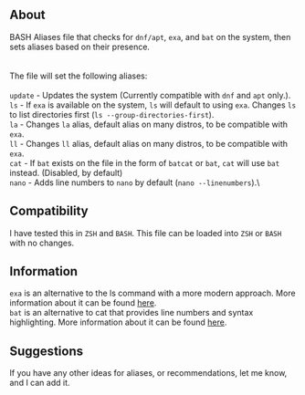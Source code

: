 ## About
BASH Aliases file that checks for `dnf/apt`, `exa`, and `bat` on the system, then sets aliases based on their presence.
\
\
\
The file will set the following aliases:\
\
`update` - Updates the system (Currently compatible with `dnf` and `apt` only.).\
`ls` - If `exa` is available on the system, `ls` will default to using `exa`. Changes `ls` to list directories first (`ls --group-directories-first`).\
`la` - Changes `la` alias, default alias on many distros, to be compatible with `exa`.\
`ll` - Changes `ll` alias, default alias on many distros, to be compatible with `exa`.\
`cat` - If `bat` exists on the file in the form of `batcat` or `bat`, `cat` will use `bat` instead. (Disabled, by default)\
`nano` - Adds line numbers to `nano` by default (`nano --linenumbers`).\

## Compatibility
I have tested this in `ZSH` and `BASH`. This file can be loaded into `ZSH` or `BASH` with no changes. 

## Information
`exa` is an alternative to the ls command with a more modern approach. More information about it can be found [here](https://github.com/ogham/exa).\
`bat` is an alternative to cat that provides line numbers and syntax highlighting. More information about it can be found [here](https://github.com/sharkdp/bat).

## Suggestions
If you have any other ideas for aliases, or recommendations, let me know, and I can add it. 
